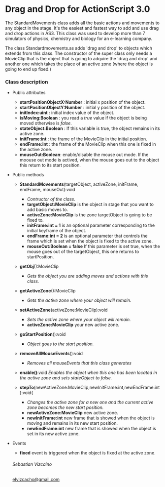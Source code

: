 # Drag and Drop for ActionScript 3.0

The StandardMovements class adds all the basic actions and movements to any object in the stage. It's the easiest and fastest way to add and use drag and drop actions in AS3. This class was used to develop more than 7 simulators of physics, chemistry and biology for an e-learning company.

The class Standardmovements.as adds 'drag and drop' to objects which extends from this class. The constructor of the super class only needs a MovieClip that is the object that is going to adquire the 'drag and drop' and another one which takes the place of an active zone (where the object is going to end up fixed.)

### Class description

* Public attributes 
  - **startPositionObjectX:Number** : initial x position of the object.
  - **startPositionObjectY:Number** : initial y position of the object.
  - **initIndex:uint** : initial index value of the object.
  - **isMoving:Boolean** : you read a *true* value if the object is being moved otherwise is *false*.
  - **stateObject:Boolean** : If this variable is true, the object remains in its active zone.
  - **initFrame:int** : the frame of the MovieClip in the initial position.
  - **endFrame:int** : the frame of the MovieClip when this one is fixed in the active zone.
  - **mouseOut:Boolean**: enable/disable the mouse out mode. If the moouse out mode is actived, when the mouse goes out to the object this return to its start position.

* Public methods
  - **StandardMovements**(targetObject, activeZone, initFrame, endFrame, mouseOut):void
    - *Contructor of the class.*
    - **targetObject:MovieClip** is the object in stage that you want to add basic moves to.
    - **activeZone:MovieClip** is the zone targetObject is going to be fixed to.
    - **initFrame:int = 1** is an optional parameter corresponding to the initial keyframe of the object.
    - **endFrame:int = 2** is an optional parameter that controls the frame which is set when the object is fixed to the active zone.
    - **mouseOut:Boolean = false** If this parameter is set true, when the mouse goes out of the targetObject, this one returns to startPosition.

  - **getObj**():MovieClip
    - *Gets the object you are adding moves and actions with this class.*

  - **getActiveZone**():MovieClip
    - *Gets the active zone where your object will remain.*

  - **setActiveZone**(activeZone:MovieClip):void
    - *Sets the active zone where your object will remain.*
    - **activeZone:MovieClip** your new active zone.

  - **goStartPosition**():void
    - *Object goes to the start position.*

  - **removeAllMouseEvents**():void
    - *Removes all mouseEvents that this class generates*

  - **enable()**:void
    *Enables the object when this one has been located in the active zone and sets stateObject to false.*

  - **stepTo**(newActiveZone:MovieClip,newInitFrame:int,newEndFrame:int):void{
    - *Changes the active zone for a new one and the current active zone becomes the new start position.*
    - **newActiveZone:MovieClip** new active zone.
    - **newInitFrame:int** new frame that is showed when the object is moving and remains in its new start position.
    - **newEndFrame:int** new frame that is showed when the object is set in its new active zone.


* Events
  
  - **fixed** event is triggered when the object is fixed at the active zone.

  ###### Sebastian Vizcaino
  elvizcacho@gmail.com